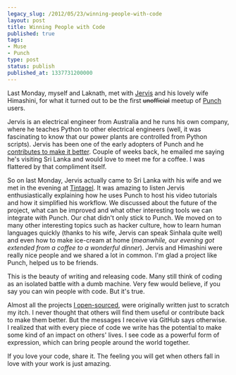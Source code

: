 ```yaml
---
legacy_slug: /2012/05/23/winning-people-with-code
layout: post
title: Winning People with Code
published: true
tags:
- Muse
- Punch
type: post
status: publish
published_at: 1337731200000
---
```


Last Monday, myself and Laknath, met with [Jervis](http://www.whit.com.au/) and his lovely wife Himashini, for what it turned out to be the first <s>unofficial</s> meetup of [Punch](http://laktek.github.com/punch) users.

Jervis is an electrical engineer from Australia and he runs his own company, where he teaches Python to other electrical engineers (well, it was fascinating to know that our power plants are controlled from Python scripts). Jervis has been one of the early adopters of Punch and he [contributes to make it better](https://github.com/laktek/punch/issues/9). Couple of weeks back, he emailed me saying he's visiting Sri Lanka and would love to meet me for a coffee. I was flattered by that compliment itself.

So on last Monday, Jervis actually came to Sri Lanka with his wife and we met in the evening at [Tintagel](http://www.paradiseroadhotels.com/tintagel/index.php). It was amazing to listen Jervis enthusiastically explaining how he uses Punch to host his video tutorials and how it simplified his workflow. We discussed about the future of the project, what can be improved and what other interesting tools we can integrate with Punch. Our chat didn't only stick to Punch. We moved on to many other interesting topics such as hacker culture, how to learn human languages quickly (thanks to his wife, Jervis can speak Sinhala quite well) and even how to make ice-cream at home (_meanwhile, our evening got extended from a coffee to a wonderful dinner_). Jervis and Himashini were really nice people and we shared a lot in common. I'm glad a project like Punch, helped us to be friends.

This is the beauty of writing and releasing code. Many still think of coding as an isolated battle with a dumb machine. Very few would believe, if you say you can win people with code. But it's true.

Almost all the projects [I open-sourced](http://github.com/laktek), were originally written just to scratch my itch. I never thought that others will find them useful or contribute back to make them better. But the messages I receive via GitHub says otherwise. I realized that with every piece of code we write has the potential to make some kind of an impact on others' lives. I see code as a powerful form of expression, which can bring people around the world together.

If you love your code, share it. The feeling you will get when others fall in love with your work is just amazing.
